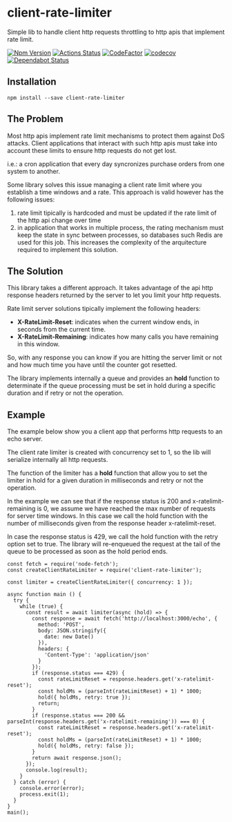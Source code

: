 # client-rate-limiter
Simple lib to handle client http requests throttling to http apis that implement rate limit.

[ ![Npm Version](https://badge.fury.io/js/client-rate-limiter.svg)](https://www.npmjs.com/package/client-rate-limiter)
[![Actions Status](https://github.com/francescorivola/client-rate-limiter/workflows/Node%20CI/badge.svg)](https://github.com/francescorivola/client-rate-limiter/actions)
[![CodeFactor](https://www.codefactor.io/repository/github/francescorivola/client-rate-limiter/badge)](https://www.codefactor.io/repository/github/francescorivola/client-rate-limiter)
[![codecov](https://codecov.io/gh/francescorivola/client-rate-limiter/branch/master/graph/badge.svg)](https://codecov.io/gh/francescorivola/client-rate-limiter)
[![Dependabot Status](https://api.dependabot.com/badges/status?host=github&repo=francescorivola/client-rate-limiter)](https://dependabot.com)

## Installation

` npm install --save client-rate-limiter `

## The Problem

Most http apis implement rate limit mechanisms to protect them against DoS attacks. Client applications that interact with such http apis must take into account these limits to ensure http requests do not get lost.

i.e.: a cron application that every day syncronizes purchase orders from one system to another.

Some library solves this issue managing a client rate limit where you establish a time windows and a rate. This approach is valid however has the following issues:
1. rate limit tipically is hardcoded and must be updated if the rate limit of the http api change over time
2. in application that works in multiple process, the rating mechanism must keep the state in sync between processes, so databases such Redis are used for this job. This increases the complexity of the arquitecture required to implement this solution.

## The Solution

This library takes a different approach. It takes advantage of the api http response headers returned by the server to let you limit your http requests.

Rate limit server solutions tipically implement the following headers:
* **X-RateLimit-Reset**: indicates when the current window ends, in seconds from the current time.
* **X-RateLimit-Remaining**: indicates how many calls you have remaining in this window.

So, with any response you can know if you are hitting the server limit or not and how much time you have until the counter got resetted.

The library implements internally a queue and provides an **hold** function to determinate if the queue processing must be set in hold during a specific duration and if retry or not the operation.

## Example

The example below show you a client app that performs http requests to an echo server.

The client rate limiter is created with concurrency set to 1, so the lib will serialize internally all http requests.

The function of the limiter has a **hold** function that allow you to set the limiter in hold for a given duration in milliseconds and retry or not the operation.

In the example we can see that if the response status is 200 and x-ratelimit-remaining is 0, we assume we have reached the max number of requests for server time windows. In this case we call the hold function with the number of milliseconds given from the response header x-ratelimit-reset.

In case the response status is 429, we call the hold function with the retry option set to true. The library will re-enqueued the request at the tail of the queue to be processed as soon as the hold period ends.

```
const fetch = require('node-fetch');
const createClientRateLimiter = require('client-rate-limiter');

const limiter = createClientRateLimiter({ concurrency: 1 });

async function main () {
  try {
    while (true) {
      const result = await limiter(async (hold) => {
        const response = await fetch('http://localhost:3000/echo', {
          method: 'POST',
          body: JSON.stringify({
            date: new Date()
          }),
          headers: {
            'Content-Type': 'application/json'
          }
        });
        if (response.status === 429) {
          const rateLimitReset = response.headers.get('x-ratelimit-reset');
          const holdMs = (parseInt(rateLimitReset) + 1) * 1000;
          hold({ holdMs, retry: true });
          return;
        }
        if (response.status === 200 && parseInt(response.headers.get('x-ratelimit-remaining')) === 0) {
          const rateLimitReset = response.headers.get('x-ratelimit-reset');
          const holdMs = (parseInt(rateLimitReset) + 1) * 1000;
          hold({ holdMs, retry: false });
        }
        return await response.json();
      });
      console.log(result);
    }
  } catch (error) {
    console.error(error);
    process.exit(1);
  }
}
main();
```
